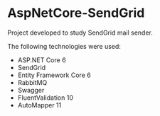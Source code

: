 # AspNetCore-SendGrid

Project developed to study SendGrid mail sender.

The following technologies were used:
* ASP.NET Core 6
* SendGrid
* Entity Framework Core 6
* RabbitMQ
* Swagger
* FluentValidation 10
* AutoMapper 11